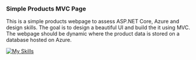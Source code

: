 ### Simple Products MVC Page

This is a simple products webpage to assess ASP.NET Core, Azure and design skills. The goal is to design a beautiful UI and build the it using MVC. The webpage should be dynamic where the product data is stored on a database hosted on Azure.



[![My Skills](https://skillicons.dev/icons?i=azure,cs,dotnet,git,mysql,html,css&perline=4)](https://skillicons.dev)